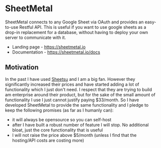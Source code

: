 # SheetMetal

SheetMetal connects to any Google Sheet via OAuth and provides an easy-to-use Restful API. This is useful if you want to use google sheets as a drop-in replacement for a database, without having to deploy your own server to communicate with it. 

* Landing page - https://sheetmetal.io
* Documentation - https://sheetmetal.io/docs

## Motivation

In the past I have used [Sheetsu](https://sheetsu.com/pricing) and I am a big fan. However they significantly increased their prices and have started adding a lot of functionality which I just don't need. I respect that they are trying to build am enterprise around their product, but for the sake of the small amount of functionality I use I just cannot justify paying $33/month. So I have developed SheetMetal to provide the same functionality and I pledge to keep the following promises (as far as I humanly can):

- it will always be opensource so you can self-host
- after I have built a robust number of feature I will stop. No additional bloat, just the core functionality that is useful
- I will not raise the price above $5/month (unless I find that the hosting/API costs are costing more)
